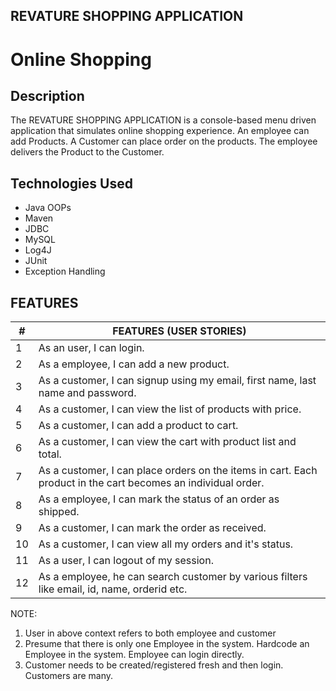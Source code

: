 ## REVATURE SHOPPING APPLICATION
# Online Shopping

## Description

The REVATURE SHOPPING APPLICATION is a console-based menu driven application that simulates online shopping experience. An employee can add Products. A Customer can place order on the products. The employee delivers the Product to the Customer.


## Technologies Used
* Java OOPs
* Maven
* JDBC
* MySQL
* Log4J
* JUnit
* Exception Handling


<!-- ## Requirements
1. Functionality should reflect the below user stories.
2. Data is stored in a database.
3. Data Access is performed through the use of JDBC in a data layer consisting of Data Access Objects.
4. Service Layer need to be implemented which depends on Data Access layer for getting data from database.
5. Presentation Layer (console) should depend on Service Layer to implement each feature.
6. All input is received using the java.util.Scanner class.
7. Log4j is implemented to log events to a file.
8. A minimum of 10 JUnit test is written to test some functionality.
 -->
## FEATURES

|#|FEATURES (USER STORIES)
|-----|-----|
|1|As an user, I can login.
|2|As a employee, I can add a new product.
|3|As a customer, I can signup using my email, first name, last name and password.
|4|As a customer, I can view the list of products with price.
|5|As a customer, I can add a product to cart.
|6|As a customer, I can view the cart with product list and total.
|7|As a customer, I can place orders on the items in cart. Each product in the cart becomes an individual order.
|8|As a employee, I can mark the status of an order as shipped.
|9|As a customer, I can mark the order as received.
|10|As a customer, I can view all my orders and it's status.
|11|As a user, I can logout of my session.
|12|As a employee, he can search customer by various filters like email, id, name, orderid etc.

NOTE:
1. User in above context refers to both employee and customer
2. Presume that there is only one Employee in the system. Hardcode an Employee in the system. Employee can login directly.
3. Customer needs to be created/registered fresh and then login. Customers are many.



